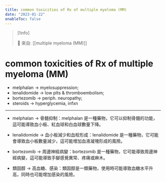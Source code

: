 ```yaml
---
title: common toxicities of Rx of multiple myeloma (MM)
date: "2023-01-22"
enableToc: false
---
```


> [!info]
>
> 🌱 來自: [[multiple myeloma (MM)]]

# common toxicities of Rx of multiple myeloma (MM)

* melphalan → myelosuppression;
* lenalidomide → low plts & thromboembolism;
* bortezomib → periph. neuropathy;
* steroids → hyperglycemia, infxn


---

* melphalan → 骨髓抑制：melphalan 是一種藥物，它可以抑制骨髓的功能，這可能導致血小板、紅血球和白血球數量下降。

* lenalidomide → 血小板減少和血栓形成：lenalidomide 是一種藥物，它可能會導致血小板數量減少，這可能增加血液凝塊形成的風險。

* bortezomib → 周邊神經病變：bortezomib 是一種藥物，它可能導致周邊神經病變，這可能導致手腳感覺異常、疼痛或麻木。

* 類固醇 → 高血糖、感染：類固醇是一類藥物，使用時可能導致血糖水平升高，同時也可能增加感染的風險。
